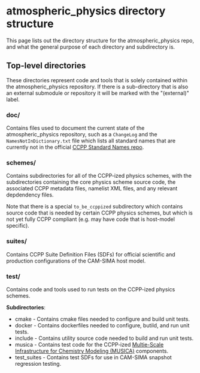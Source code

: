 # atmospheric_physics directory structure

This page lists out the directory structure for the atmospheric_physics repo, and what the general purpose of each directory and subdirectory is.

## Top-level directories

These directories represent code and tools that is solely contained within the atmospheric_physics repository.  If there is a sub-directory that is also an external submodule or repository it will be marked with the "(external)" label.

### **doc/**

Contains files used to document the current state of the atmospheric_physics repository, such as a `ChangeLog` and the `NamesNotInDictionary.txt` file which lists all standard names that are currently  not in the official [CCPP Standard Names repo](https://github.com/ESCOMP/CCPPStandardNames).

### **schemes/**

Contains subdirectories for all of the CCPP-ized physics schemes, with the subdirectories containing the core physics scheme source code,
the associated CCPP metadata files, namelist XML files, and any relevant depdendency files.

Note that there is a special `to_be_ccppized` subdirectory which contains source code that is needed by certain CCPP physics schemes, but which is not
yet fully CCPP compliant (e.g. may have code that is host-model specific).

### **suites/**

Contains CCPP Suite Definition Files (SDFs) for official scientific and production configurations of the CAM-SIMA host model.

### **test/**

Contains code and tools used to run tests on the CCPP-ized physics schemes.

**Subdirectories**:

- cmake   - Contains cmake files needed to configure and build  unit tests.
- docker  - Contains dockerfiles needed to configure, butild, and run unit tests.
- include - Contains utility source code needed to build and run unit tests.
- musica  - Contains test code for the CCPP-ized [Multie-Scale Infrastructure for Chemistry Modeling (MUSICA)](https://github.com/NCAR/musica) components.
- test_suites - Contains test SDFs for use in CAM-SIMA snapshot regression testing.